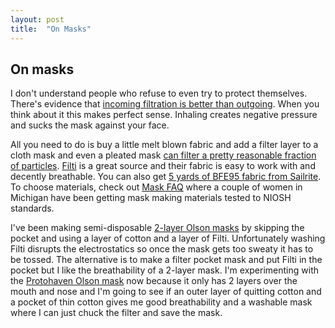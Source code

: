 ```yaml
---
layout: post
title:  "On Masks"
---
```

## On masks
I don't understand people who refuse to even try to protect themselves. There's evidence that [incoming filtration is better than outgoing][1]. When you think about it this makes perfect sense. Inhaling creates negative pressure and sucks the mask against your face.

All you need to do is buy a little melt blown fabric and add a filter layer to a cloth mask and even a pleated mask [can filter a pretty reasonable fraction of particles][2]. [Filti][3] is a great source and their fabric is easy to work with and decently breathable. You can also get [5 yards of BFE95 fabric from Sailrite][6]. To choose materials, check out [Mask FAQ][7] where a couple of women in Michigan have been getting mask making materials tested to NIOSH standards.

I've been making semi-disposable [2-layer Olson masks][4] by skipping the pocket and using a layer of cotton and a layer of Filti. Unfortunately washing Filti disrupts the electrostatics so once the mask gets too sweaty it has to be tossed. The alternative is to make a filter pocket mask and put Filti in the pocket but I like the breathability of a 2-layer mask. I'm experimenting with the [Protohaven Olson mask][5] now because it only has 2 layers over the mouth and nose and I'm going to see if an outer layer of quitting cotton and a pocket of thin cotton gives me good breathability and a washable mask where I can just chuck the filter and save the mask.


  [1]: https://journals.plos.org/plosone/article?id=10.1371/journal.pone.0002618
  [2]: https://www.medrxiv.org/content/10.1101/2020.04.17.20069567v4
  [3]: https://filti.com/
  [4]: https://www.instructables.com/id/Olson-Mask-for-PPE-With-Filter-for-Personal-and-No/
  [5]: https://www.sewcanshe.com/blog/simple-step-by-step-tutorial-for-the-olson-mask-pattern
  [6]: https://www.sailrite.com/Melt-Blown-Face-Mask-Filter-Material-BFE-95-50-5-Yds
  [7]: https://www.maskfaq.com/
